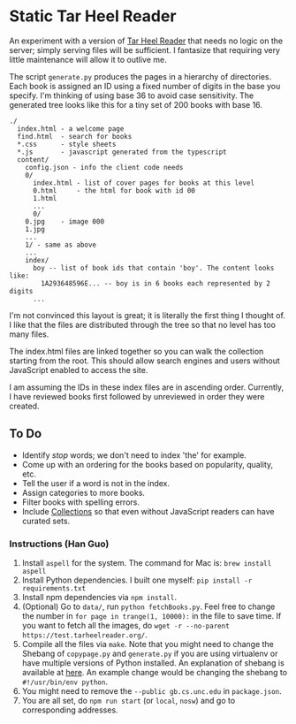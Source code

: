 # Static Tar Heel Reader

An experiment with a version of [Tar Heel Reader](https://tarheelreader.org)
that needs no logic on the server; simply serving files will be sufficient. I
fantasize that requiring very little maintenance will allow it to outlive me.

The script `generate.py` produces the pages in a hierarchy of directories. Each
book is assigned an ID using a fixed number of digits in the base you specify.
I'm thinking of using base 36 to avoid case sensitivity. The generated tree
looks like this for a tiny set of 200 books with base 16.

```
./
  index.html - a welcome page
  find.html  - search for books
  *.css      - style sheets
  *.js       - javascript generated from the typescript
  content/
    config.json - info the client code needs
    0/
      index.html - list of cover pages for books at this level
      0.html     - the html for book with id 00
      1.html
      ...
      0/
	0.jpg    - image 000
	1.jpg
	...
    1/ - same as above
    ...
    index/
      boy -- list of book ids that contain 'boy'. The content looks like:
        1A293648596E... -- boy is in 6 books each represented by 2 digits
      ...
```

I'm not convinced this layout is great; it is literally the first thing I
thought of. I like that the files are distributed through the tree so that no
level has too many files.

The index.html files are linked together so you can walk the collection starting
from the root. This should allow search engines and users without JavaScript
enabled to access the site.

I am assuming the IDs in these index files are in ascending order. Currently, I
have reviewed books first followed by unreviewed in order they were created.

## To Do

- Identify _stop_ words; we don't need to index 'the' for example.
- Come up with an ordering for the books based on popularity, quality, etc.
- Tell the user if a word is not in the index.
- Assign categories to more books.
- Filter books with spelling errors.
- Include [Collections](https://tarheelreader.org/collections/) so that even
  without JavaScript readers can have curated sets.



### Instructions (Han Guo)

1. Install `aspell` for the system. The command for Mac is: `brew install aspell`
2. Install Python dependencies. I built one myself: `pip install -r requirements.txt`
3. Install npm dependencies via `npm install`.
4. (Optional) Go to `data/`, run `python fetchBooks.py`. Feel free to change the number in `for page in trange(1, 10000):` in the file to save time. If you want to fetch all the images, do `wget -r --no-parent https://test.tarheelreader.org/`.
5. Compile all the files via `make`. Note that you might need to change the Shebang of `copypage.py` and `generate.py` if you are using virtualenv or have multiple versions of Python installed. An explanation of shebang is available at [here](https://bash.cyberciti.biz/guide/Shebang). An example change would be changing the shebang to `#!/usr/bin/env python`.
6. You might need to remove the `--public gb.cs.unc.edu` in `package.json`.
7. You are all set, do `npm run start` (or `local`, `nosw`) and go to corresponding addresses.
